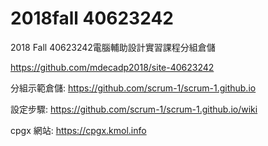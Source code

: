 # 2018fall 40623242
2018 Fall 40623242電腦輔助設計實習課程分組倉儲

https://github.com/mdecadp2018/site-40623242

分組示範倉儲: https://github.com/scrum-1/scrum-1.github.io

設定步驟: https://github.com/scrum-1/scrum-1.github.io/wiki

cpgx 網站: https://cpgx.kmol.info
